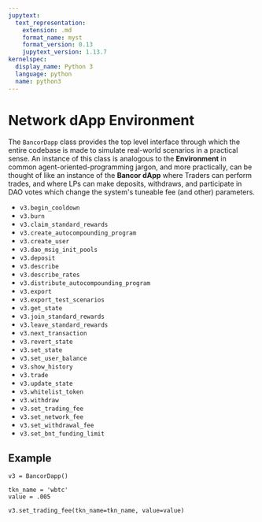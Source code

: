 ```yaml
---
jupytext:
  text_representation:
    extension: .md
    format_name: myst
    format_version: 0.13
    jupytext_version: 1.13.7
kernelspec:
  display_name: Python 3
  language: python
  name: python3
---
```


# Network dApp Environment

The `BancorDapp` class provides the top level interface through which the entire codebase is made to simulate real-world scenarios in a practical sense. An instance of this class is analogous to the **Environment** in common agent-oriented-programming jargon, and more practically, can be thought of like an instance of the **Bancor dApp** where Traders can perform trades, and where LPs can make deposits, withdraws, and participate in DAO votes which change the system's tuneable fee (and other) parameters. 

 * `v3.begin_cooldown`
 * `v3.burn`
 * `v3.claim_standard_rewards`
 * `v3.create_autocompounding_program`
 * `v3.create_user`
 * `v3.dao_msig_init_pools`
 * `v3.deposit`
 * `v3.describe`
 * `v3.describe_rates`
 * `v3.distribute_autocompounding_program`
 * `v3.export`
 * `v3.export_test_scenarios`
 * `v3.get_state`
 * `v3.join_standard_rewards`
 * `v3.leave_standard_rewards`
 * `v3.next_transaction`
 * `v3.revert_state`
 * `v3.set_state`
 * `v3.set_user_balance`
 * `v3.show_history`
 * `v3.trade`
 * `v3.update_state`
 * `v3.whitelist_token`
 * `v3.withdraw`
 * `v3.set_trading_fee`
 * `v3.set_network_fee`
 * `v3.set_withdrawal_fee`
 * `v3.set_bnt_funding_limit`

## Example 

```
v3 = BancorDapp()

tkn_name = 'wbtc'
value = .005

v3.set_trading_fee(tkn_name=tkn_name, value=value)
```
